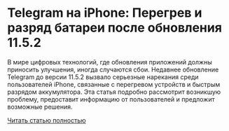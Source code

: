 # Telegram на iPhone: Перегрев и разряд батареи после обновления 11.5.2



В мире цифровых технологий, где обновления приложений должны приносить улучшения, иногда случаются сбои. Недавнее обновление Telegram до версии 11.5.2 вызвало серьезные нарекания среди пользователей iPhone, связанные с перегревом устройств и быстрым разрядом аккумулятора. Эта статья подробно рассмотрит возникшую проблему, предоставит информацию от пользователей и предложит возможные решения.

[Читать статью полностью](https://xyberbara.com/web/telegram-peregrev-iphone/)
